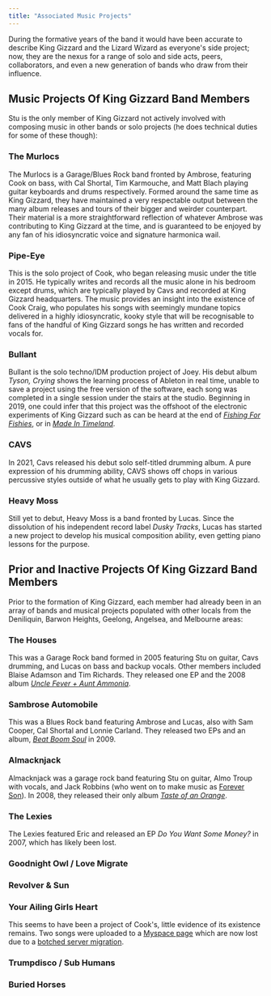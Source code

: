 ```yaml
---
title: "Associated Music Projects"
---
```


During the formative years of the band it would have been accurate to describe King Gizzard and the Lizard Wizard as everyone's side project; now, they are the nexus for a range of solo and side acts, peers, collaborators, and even a new generation of bands who draw from their influence.

## Music Projects Of King Gizzard Band Members

Stu is the only member of King Gizzard not actively involved with composing music in other bands or solo projects (he does technical duties for some of these though):

### The Murlocs  
The Murlocs is a Garage/Blues Rock band fronted by Ambrose, featuring Cook on bass, with Cal Shortal, Tim Karmouche, and Matt Blach playing guitar keyboards and drums respectively. Formed around the same time as King Gizzard, they have maintained a very respectable output between the many album releases and tours of their bigger and weirder counterpart. Their material is a more straightforward reflection of whatever Ambrose was contributing to King Gizzard at the time, and is guaranteed to be enjoyed by any fan of his idiosyncratic voice and signature harmonica wail.

### Pipe-Eye  
This is the solo project of Cook, who began releasing music under the title in 2015. He typically writes and records all the music alone in his bedroom except drums, which are typically played by Cavs and recorded at King Gizzard headquarters. The music provides an insight into the existence of Cook Craig, who populates his songs with seemingly mundane topics delivered in a highly idiosyncratic, kooky style that will be recognisable to fans of the handful of King Gizzard songs he has written and recorded vocals for.

### Bullant  
Bullant is the solo techno/IDM production project of Joey. His debut album _Tyson, Crying_ shows the learning process of Ableton in real time, unable to save a project using the free version of the software, each song was completed in a single session under the stairs at the studio. Beginning in 2019, one could infer that this project was the offshoot of the electronic experiments of King Gizzard such as can be heard at the end of [_Fishing For Fishies_](https://kglw.net/releases/fishing-for-fishies), or in [_Made In Timeland_](https://kglw.net/releases/made-in-timeland).

### CAVS  
In 2021, Cavs released his debut solo self-titled drumming album. A pure expression of his drumming ability, CAVS shows off chops in various percussive styles outside of what he usually gets to play with King Gizzard.

### Heavy Moss  
Still yet to debut, Heavy Moss is a band fronted by Lucas. Since the dissolution of his independent record label _Dusky Tracks_, Lucas has started a new project to develop his musical composition ability, even getting piano lessons for the purpose.

## Prior and Inactive Projects Of King Gizzard Band Members  
Prior to the formation of King Gizzard, each member had already been in an array of bands and musical projects populated with other locals from the Deniliquin, Barwon Heights, Geelong, Angelsea, and Melbourne areas:

### The Houses  
This was a Garage Rock band formed in 2005 featuring Stu on guitar, Cavs drumming, and Lucas on bass and backup vocals. Other members included Blaise Adamson and Tim Richards. They released one EP and the 2008 album [_Uncle Fever + Aunt Ammonia_](https://www.youtube.com/watch?v=5vaWolGUpro).

### Sambrose Automobile  
This was a Blues Rock band featuring Ambrose and Lucas, also with Sam Cooper, Cal Shortal and Lonnie Carland. They released two EPs and an album, [_Beat Boom Soul_](https://www.youtube.com/watch?v=OrfVJicYwuo) in 2009.

### Almacknjack  
Almacknjack was a garage rock band featuring Stu on guitar, Almo Troup with vocals, and Jack Robbins (who went on to make music as [Forever Son](https://www.youtube.com/watch?v=4J76WBb6XW0)). In 2008, they released their only album [_Taste of an Orange_](https://www.youtube.com/watch?v=PJMCC1Ommms&t=684s).

### The Lexies  
The Lexies featured Eric and released an EP _Do You Want Some Money?_ in 2007, which has likely been lost.

### Goodnight Owl / Love Migrate

### Revolver & Sun

### Your Ailing Girls Heart  
This seems to have been a project of Cook's, little evidence of its existence remains. Two songs were uploaded to a [Myspace page](https://myspace.com/yourailinggirlsheart) which are now lost due to a [botched server migration](https://arstechnica.com/information-technology/2019/03/myspace-apparently-lost-12-years-worth-of-music-and-almost-no-one-noticed/).

### Trumpdisco / Sub Humans

### Buried Horses
